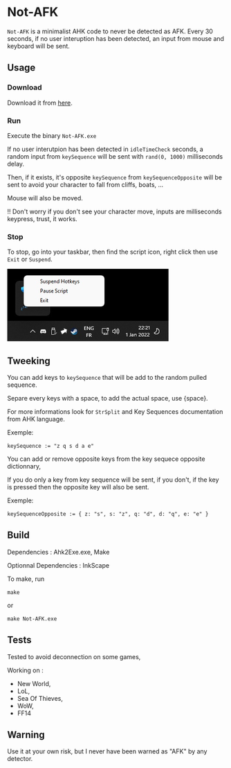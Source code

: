 # Not-AFK

`Not-AFK` is a minimalist AHK code to never be detected as AFK.
Every 30 seconds, if no user interuption has been detected, an input from mouse and keyboard will be sent.

## Usage

### Download

Download it from [here](https://github.com/aeghost/Not-AFK/releases/download/Not-AFK.0.1.0/Not-AFK-0.1.0-WASD.zip).

### Run

Execute the binary `Not-AFK.exe`

If no user interutpion has been detected in `idleTimeCheck` seconds, a random input from `keySequence` will be sent with `rand(0, 1000)` milliseconds delay.

Then, if it exists, it's opposite `keySequence` from `keySequenceOpposite` will be sent to avoid your character to fall from cliffs, boats, ...

Mouse will also be moved.

!! Don't worry if you don't see your character move, inputs are milliseconds keypress, trust, it works.

### Stop

To stop, go into your taskbar, then find the script icon, right click then use `Exit` or `Suspend`.

![exit.png](https://github.com/aeghost/Not-AFK/blob/main/imgs/exit.jpg?raw=true)

## Tweeking

You can add keys to `keySequence` that will be add to the random pulled sequence.

Separe every keys with a space, to add the actual space, use {space}.

For more informations look for `StrSplit` and Key Sequences documentation from AHK language.

Exemple:
```ahk
keySequence := "z q s d a e"
```

You can add or remove opposite keys from the key sequece opposite dictionnary,

If you do only a key from key sequence will be sent, if you don't, if the key is pressed then the opposite key will also be sent.

Exemple:
```ahk
keySequenceOpposite := { z: "s", s: "z", q: "d", d: "q", e: "e" }
```

## Build

Dependencies : Ahk2Exe.exe, Make

Optionnal Dependencies : InkScape

To make, run
```shell
make
```

or

```shell
make Not-AFK.exe
```

## Tests

Tested to avoid deconnection on some games,

Working on :

- New World,
- LoL,
- Sea Of Thieves,
- WoW,
- FF14

## Warning

Use it at your own risk, but I never have been warned as "AFK" by any detector.
